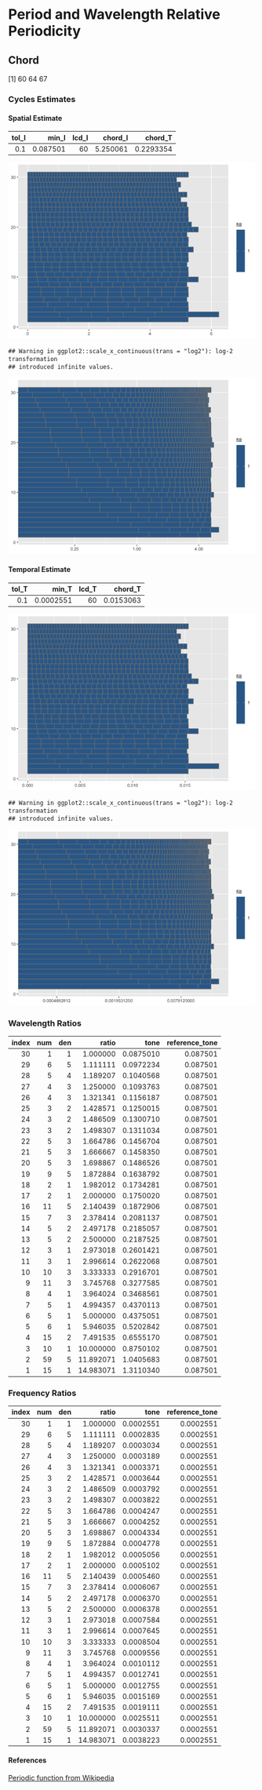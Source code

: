 Period and Wavelength Relative Periodicity
================

## Chord

\[1\] 60 64 67

### Cycles Estimates

#### Spatial Estimate

| tol_l |    min_l | lcd_l |  chord_l |   chord_T |
|------:|---------:|------:|---------:|----------:|
|   0.1 | 0.087501 |    60 | 5.250061 | 0.2293354 |

![](Ratios_and_Inversions_files/figure-gfm/unnamed-chunk-3-1.png)<!-- -->

    ## Warning in ggplot2::scale_x_continuous(trans = "log2"): log-2 transformation
    ## introduced infinite values.

![](Ratios_and_Inversions_files/figure-gfm/unnamed-chunk-4-1.png)<!-- -->

#### Temporal Estimate

| tol_T |     min_T | lcd_T |   chord_T |
|------:|----------:|------:|----------:|
|   0.1 | 0.0002551 |    60 | 0.0153063 |

![](Ratios_and_Inversions_files/figure-gfm/unnamed-chunk-6-1.png)<!-- -->

    ## Warning in ggplot2::scale_x_continuous(trans = "log2"): log-2 transformation
    ## introduced infinite values.

![](Ratios_and_Inversions_files/figure-gfm/unnamed-chunk-7-1.png)<!-- -->

### Wavelength Ratios

| index | num | den |     ratio |      tone | reference_tone |
|------:|----:|----:|----------:|----------:|---------------:|
|    30 |   1 |   1 |  1.000000 | 0.0875010 |       0.087501 |
|    29 |   6 |   5 |  1.111111 | 0.0972234 |       0.087501 |
|    28 |   5 |   4 |  1.189207 | 0.1040568 |       0.087501 |
|    27 |   4 |   3 |  1.250000 | 0.1093763 |       0.087501 |
|    26 |   4 |   3 |  1.321341 | 0.1156187 |       0.087501 |
|    25 |   3 |   2 |  1.428571 | 0.1250015 |       0.087501 |
|    24 |   3 |   2 |  1.486509 | 0.1300710 |       0.087501 |
|    23 |   3 |   2 |  1.498307 | 0.1311034 |       0.087501 |
|    22 |   5 |   3 |  1.664786 | 0.1456704 |       0.087501 |
|    21 |   5 |   3 |  1.666667 | 0.1458350 |       0.087501 |
|    20 |   5 |   3 |  1.698867 | 0.1486526 |       0.087501 |
|    19 |   9 |   5 |  1.872884 | 0.1638792 |       0.087501 |
|    18 |   2 |   1 |  1.982012 | 0.1734281 |       0.087501 |
|    17 |   2 |   1 |  2.000000 | 0.1750020 |       0.087501 |
|    16 |  11 |   5 |  2.140439 | 0.1872906 |       0.087501 |
|    15 |   7 |   3 |  2.378414 | 0.2081137 |       0.087501 |
|    14 |   5 |   2 |  2.497178 | 0.2185057 |       0.087501 |
|    13 |   5 |   2 |  2.500000 | 0.2187525 |       0.087501 |
|    12 |   3 |   1 |  2.973018 | 0.2601421 |       0.087501 |
|    11 |   3 |   1 |  2.996614 | 0.2622068 |       0.087501 |
|    10 |  10 |   3 |  3.333333 | 0.2916701 |       0.087501 |
|     9 |  11 |   3 |  3.745768 | 0.3277585 |       0.087501 |
|     8 |   4 |   1 |  3.964024 | 0.3468561 |       0.087501 |
|     7 |   5 |   1 |  4.994357 | 0.4370113 |       0.087501 |
|     6 |   5 |   1 |  5.000000 | 0.4375051 |       0.087501 |
|     5 |   6 |   1 |  5.946035 | 0.5202842 |       0.087501 |
|     4 |  15 |   2 |  7.491535 | 0.6555170 |       0.087501 |
|     3 |  10 |   1 | 10.000000 | 0.8750102 |       0.087501 |
|     2 |  59 |   5 | 11.892071 | 1.0405683 |       0.087501 |
|     1 |  15 |   1 | 14.983071 | 1.3110340 |       0.087501 |

### Frequency Ratios

| index | num | den |     ratio |      tone | reference_tone |
|------:|----:|----:|----------:|----------:|---------------:|
|    30 |   1 |   1 |  1.000000 | 0.0002551 |      0.0002551 |
|    29 |   6 |   5 |  1.111111 | 0.0002835 |      0.0002551 |
|    28 |   5 |   4 |  1.189207 | 0.0003034 |      0.0002551 |
|    27 |   4 |   3 |  1.250000 | 0.0003189 |      0.0002551 |
|    26 |   4 |   3 |  1.321341 | 0.0003371 |      0.0002551 |
|    25 |   3 |   2 |  1.428571 | 0.0003644 |      0.0002551 |
|    24 |   3 |   2 |  1.486509 | 0.0003792 |      0.0002551 |
|    23 |   3 |   2 |  1.498307 | 0.0003822 |      0.0002551 |
|    22 |   5 |   3 |  1.664786 | 0.0004247 |      0.0002551 |
|    21 |   5 |   3 |  1.666667 | 0.0004252 |      0.0002551 |
|    20 |   5 |   3 |  1.698867 | 0.0004334 |      0.0002551 |
|    19 |   9 |   5 |  1.872884 | 0.0004778 |      0.0002551 |
|    18 |   2 |   1 |  1.982012 | 0.0005056 |      0.0002551 |
|    17 |   2 |   1 |  2.000000 | 0.0005102 |      0.0002551 |
|    16 |  11 |   5 |  2.140439 | 0.0005460 |      0.0002551 |
|    15 |   7 |   3 |  2.378414 | 0.0006067 |      0.0002551 |
|    14 |   5 |   2 |  2.497178 | 0.0006370 |      0.0002551 |
|    13 |   5 |   2 |  2.500000 | 0.0006378 |      0.0002551 |
|    12 |   3 |   1 |  2.973018 | 0.0007584 |      0.0002551 |
|    11 |   3 |   1 |  2.996614 | 0.0007645 |      0.0002551 |
|    10 |  10 |   3 |  3.333333 | 0.0008504 |      0.0002551 |
|     9 |  11 |   3 |  3.745768 | 0.0009556 |      0.0002551 |
|     8 |   4 |   1 |  3.964024 | 0.0010112 |      0.0002551 |
|     7 |   5 |   1 |  4.994357 | 0.0012741 |      0.0002551 |
|     6 |   5 |   1 |  5.000000 | 0.0012755 |      0.0002551 |
|     5 |   6 |   1 |  5.946035 | 0.0015169 |      0.0002551 |
|     4 |  15 |   2 |  7.491535 | 0.0019111 |      0.0002551 |
|     3 |  10 |   1 | 10.000000 | 0.0025511 |      0.0002551 |
|     2 |  59 |   5 | 11.892071 | 0.0030337 |      0.0002551 |
|     1 |  15 |   1 | 14.983071 | 0.0038223 |      0.0002551 |

#### References

[Periodic function from
Wikipedia](https://en.wikipedia.org/wiki/Periodic_Tunction)
